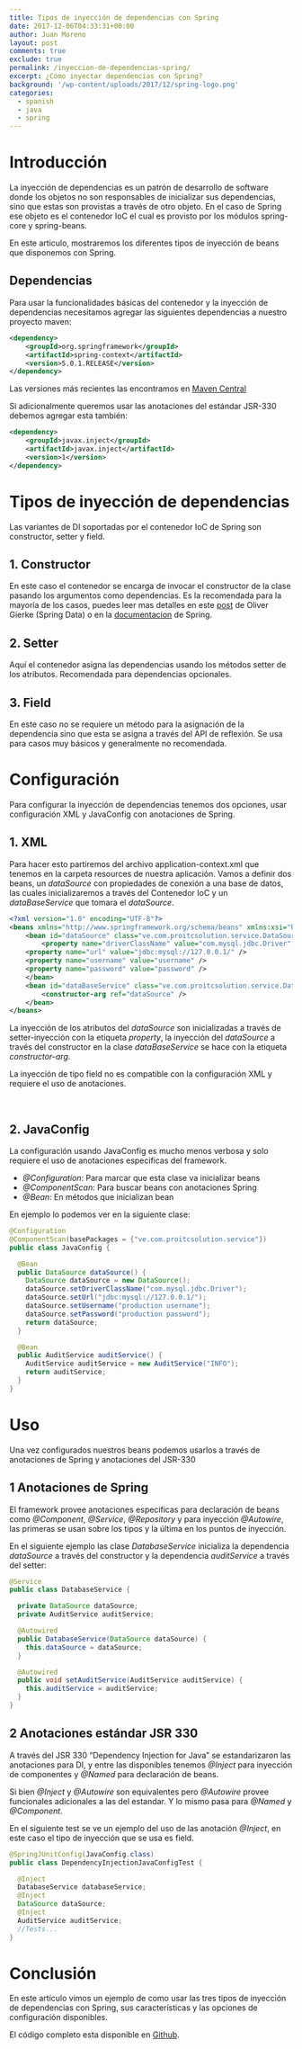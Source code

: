 ```yaml
---
title: Tipos de inyección de dependencias con Spring
date: 2017-12-06T04:33:31+00:00
author: Juan Moreno
layout: post
comments: true
exclude: true
permalink: /inyeccion-de-dependencias-spring/
excerpt: ¿Cómo inyectar dependencias con Spring?
background: '/wp-content/uploads/2017/12/spring-logo.png'
categories:
  - spanish
  - java
  - spring
---
```

# Introducción

La inyección de dependencias es un patrón de desarrollo de software donde los objetos no son responsables de inicializar sus dependencias, sino que estas son provistas a través de otro objeto. En el caso de Spring ese objeto es el contenedor IoC el cual es provisto por los módulos spring-core y spring-beans.
  
En este articulo, mostraremos los diferentes tipos de inyección de beans que disponemos con Spring.

## Dependencias

Para usar la funcionalidades básicas del contenedor y la inyección de dependencias necesitamos agregar las siguientes dependencias a nuestro proyecto maven:

```xml
<dependency>
    <groupId>org.springframework</groupId>
    <artifactId>spring-context</artifactId>
    <version>5.0.1.RELEASE</version>
</dependency>
```

Las versiones más recientes las encontramos en [Maven Central](https://mvnrepository.com/artifact/org.springframework)
  
Si adicionalmente queremos usar las anotaciones del estándar JSR-330 debemos agregar esta también:

```xml
<dependency>
    <groupId>javax.inject</groupId>
    <artifactId>javax.inject</artifactId>
    <version>1</version>
</dependency>
```

# Tipos de inyección de dependencias

Las variantes de DI soportadas por el contenedor IoC de Spring son constructor, setter y field.

## 1. Constructor

En este caso el contenedor se encarga de invocar el constructor de la clase pasando los argumentos como dependencias. Es la recomendada para la mayoría de los casos, puedes leer mas detalles en este [post](http://olivergierke.de/2013/11/why-field-injection-is-evil/) de Oliver Gierke (Spring Data) o en la [documentacion](https://docs.spring.io/spring/docs/current/spring-framework-reference/core.html#beans-factory-collaborators) de Spring.

## 2. Setter

Aquí el contenedor asigna las dependencias usando los métodos setter de los atributos. Recomendada para dependencias opcionales.

## 3. Field

En este caso no se requiere un método para la asignación de la dependencia sino que esta se asigna a través del API de reflexión. Se usa para casos muy básicos y generalmente no recomendada.

# Configuración

Para configurar la inyección de dependencias tenemos dos opciones, usar configuración XML y JavaConfig con anotaciones de Spring.

## 1. XML

Para hacer esto partiremos del archivo application-context.xml que tenemos en la carpeta resources de nuestra aplicación. Vamos a definir dos beans, un _dataSource_ con propiedades de conexión a una base de datos, las cuales inicializaremos a través del Contenedor IoC y un _dataBaseService_ que tomara el _dataSource_.

```xml
<?xml version="1.0" encoding="UTF-8"?>
<beans xmlns="http://www.springframework.org/schema/beans" xmlns:xsi="http://www.w3.org/2001/XMLSchema-instance" xsi:schemaLocation="http://www.springframework.org/schema/beans http://www.springframework.org/schema/beans/spring-beans.xsd">
    <bean id="dataSource" class="ve.com.proitcsolution.service.DataSource">
        <property name="driverClassName" value="com.mysql.jdbc.Driver" />
	<property name="url" value="jdbc:mysql://127.0.0.1/" />
	<property name="username" value="username" />
	<property name="password" value="password" />
    </bean>
    <bean id="dataBaseService" class="ve.com.proitcsolution.service.DatabaseServiceWithoutAnnotations">
        <constructor-arg ref="dataSource" />
    </bean>
</beans>
```

La inyección de los atributos del _dataSource_ son inicializadas a través de setter-inyección con la etiqueta _property_, la inyección del _dataSource_ a través del constructor en la clase _dataBaseService_ se hace con la etiqueta _constructor-arg_.

La inyección de tipo field no es compatible con la configuración XML y requiere el uso de anotaciones.

&nbsp;

## 2. JavaConfig

La configuración usando JavaConfig es mucho menos verbosa y solo requiere el uso de anotaciones especificas del framework.

  * _@Configuration_: Para marcar que esta clase va inicializar beans
  * _@ComponentScan_: Para buscar beans con anotaciones Spring
  * _@Bean_: En métodos que inicializan bean

En ejemplo lo podemos ver en la siguiente clase:

```java
@Configuration
@ComponentScan(basePackages = {"ve.com.proitcsolution.service"})
public class JavaConfig {

  @Bean
  public DataSource dataSource() {
    DataSource dataSource = new DataSource();
    dataSource.setDriverClassName("com.mysql.jdbc.Driver");
    dataSource.setUrl("jdbc:mysql://127.0.0.1/");
    dataSource.setUsername("production username");
    dataSource.setPassword("production password");
    return dataSource;
  }

  @Bean
  public AuditService auditService() {
    AuditService auditService = new AuditService("INFO");
    return auditService;
  }
}
```

# Uso

Una vez configurados nuestros beans podemos usarlos a través de anotaciones de Spring y anotaciones del JSR-330

## 1 Anotaciones de Spring

El framework provee anotaciones especificas para declaración de beans como _@Component_, _@Service_, _@Repository_ y para inyección _@Autowire_, las primeras se usan sobre los tipos y la última en los puntos de inyección.
  
En el siguiente ejemplo las clase _DatabaseService_ inicializa la dependencia _dataSource_ a través del constructor y la dependencia _auditService_ a través del setter:

```java
@Service
public class DatabaseService {

  private DataSource dataSource;
  private AuditService auditService;

  @Autowired
  public DatabaseService(DataSource dataSource) {
    this.dataSource = dataSource;
  }

  @Autowired
  public void setAuditService(AuditService auditService) {
    this.auditService = auditService;
  }
}
```

## 2 Anotaciones estándar JSR 330

A través del JSR 330 &#8220;Dependency Injection for Java&#8221; se estandarizaron las anotaciones para DI, y entre las disponibles tenemos _@Inject_ para inyección de componentes y _@Named_ para declaración de beans.
  
Si bien _@Inject_ y _@Autowire_ son equivalentes pero _@Autowire_ provee funcionales adicionales a las del estandar. Y lo mismo pasa para _@Named_ y _@Component_.
  
En el siguiente test se ve un ejemplo del uso de las anotación _@Inject_, en este caso el tipo de inyección que se usa es field.

```java
@SpringJUnitConfig(JavaConfig.class)
public class DependencyInjectionJavaConfigTest {

  @Inject
  DatabaseService databaseService;
  @Inject
  DataSource dataSource;
  @Inject
  AuditService auditService;
  //Tests...
}
```

# Conclusión

En este artículo vimos un ejemplo de como usar las tres tipos de inyección de dependencias con Spring, sus características y las opciones de configuración disponibles.
  
El código completo esta disponible en [Github](https://github.com/earth001/spring-di-examples).

&nbsp;
